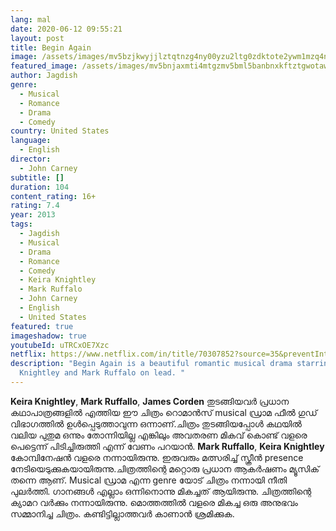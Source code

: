 ```yaml
---
lang: mal
date: 2020-06-12 09:55:21
layout: post
title: Begin Again
image: /assets/images/mv5bzjkwyjjlztqtnzg4ny00yzu2ltg0zdktote2ywm1mzq4nzy5xkeyxkfqcgdeqxvyntmymdkwmte-._v1_ql50_sy480_sx662_al_.jpg
featured_image: /assets/images/mv5bnjaxmti4mtgzmv5bml5banbnxkftztgwotawodewmje-._v1_ql50_sy500_cr0-0-334-500_al_.jpg
author: Jagdish
genre:
  - Musical
  - Romance
  - Drama
  - Comedy
country: United States
language:
  - English
director:
  - John Carney
subtitle: []
duration: 104
content_rating: 16+
rating: 7.4
year: 2013
tags:
  - Jagdish
  - Musical
  - Drama
  - Romance
  - Comedy
  - Keira Knightley
  - Mark Ruffalo
  - John Carney
  - English
  - United States
featured: true
imageshadow: true
youtubeId: uTRCxOE7Xzc
netflix: https://www.netflix.com/in/title/70307852?source=35&preventIntent=true
description: "Begin Again is a beautiful romantic musical drama starring Keira
  Knightley and Mark Ruffalo on lead. "
---
```

**Keira Knightley**, **Mark Ruffallo**, **James Corden** തുടങ്ങിയവർ പ്രധാന കഥാപാത്രങ്ങളിൽ എത്തിയ ഈ ചിത്രം റൊമാൻസ് musical ഡ്രാമ ഫീൽ ഗുഡ് വിഭാഗത്തിൽ ഉൾപ്പെടുത്താവുന്ന ഒന്നാണ്.ചിത്രം തുടങ്ങിയപ്പോൾ കഥയിൽ വലിയ പുതുമ ഒന്നും തോന്നിയില്ല എങ്കിലും അവതരണ മികവ് കൊണ്ട് വളരെ പെട്ടെന്ന് പിടിച്ചിരുത്തി എന്ന് വേണം പറയാൻ. **Mark Ruffallo**, **Keira Knightley** കോമ്പിനേഷൻ വളരെ നന്നായിരുന്നു. ഇരുവരും മത്സരിച്ച് സ്ക്രീൻ presence നേടിയെടുക്കുകയായിരുന്നു.ചിത്രത്തിന്റെ മറ്റൊരു പ്രധാന ആകർഷണം മ്യൂസിക് തന്നെ ആണ്. Musical ഡ്രാമ എന്ന genre യോട് ചിത്രം നന്നായി നീതി പുലർത്തി. ഗാനങ്ങൾ എല്ലാം ഒന്നിനൊന്നു മികച്ചത് ആയിരുന്നു. ചിത്രത്തിന്റെ ക്യാമറ വർക്കും നന്നായിരുന്നു.
മൊത്തത്തിൽ വളരെ മികച്ച ഒരു അനുഭവം സമ്മാനിച്ച ചിത്രം. കണ്ടിട്ടില്ലാത്തവർ കാണാൻ ശ്രമിക്കുക.
